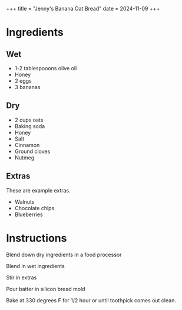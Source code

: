 +++
title = "Jenny's Banana Oat Bread"
date = 2024-11-09
+++

# Ingredients

## Wet

- 1-2 tablespooons olive oil
- Honey
- 2 eggs
- 3 bananas

## Dry

- 2 cups oats
- Baking soda
- Honey
- Salt
- Cinnamon
- Ground cloves
- Nutmeg

## Extras

These are example extras.

- Walnuts
- Chocolate chips
- Blueberries

# Instructions

Blend down dry ingredients in a food processor

Blend in wet ingredients

Stir in extras

Pour batter in silicon bread mold

Bake at 330 degrees F for 1/2 hour or until toothpick comes out clean.
